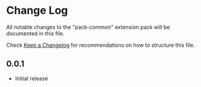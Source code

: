 # Change Log

All notable changes to the "pack-common" extension pack will be documented in this file.

Check [Keep a Changelog](http://keepachangelog.com/) for recommendations on how to structure this file.

## 0.0.1

- Initial release

